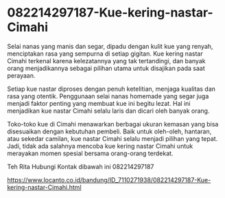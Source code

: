 # 082214297187-Kue-kering-nastar-Cimahi
Selai nanas yang manis dan segar, dipadu dengan kulit kue yang renyah, menciptakan rasa yang sempurna di setiap gigitan. Kue kering nastar Cimahi terkenal karena kelezatannya yang tak tertandingi, dan banyak orang menjadikannya sebagai pilihan utama untuk disajikan pada saat perayaan.

Setiap kue nastar diproses dengan penuh ketelitian, menjaga kualitas dan rasa yang otentik. Penggunaan selai nanas homemade yang segar juga menjadi faktor penting yang membuat kue ini begitu lezat. Hal ini menjadikan kue nastar Cimahi selalu laris dan dicari oleh banyak orang.

Toko-toko kue di Cimahi menawarkan berbagai ukuran kemasan yang bisa disesuaikan dengan kebutuhan pembeli. Baik untuk oleh-oleh, hantaran, atau sekedar camilan, kue nastar Cimahi selalu menjadi pilihan yang tepat. Jadi, tidak ada salahnya mencoba kue kering nastar Cimahi untuk merayakan momen spesial bersama orang-orang terdekat.

Teh Rita
Hubungi Kontak dibawah ini
082214297187

https://www.locanto.co.id/bandung/ID_7110271938/082214297187-Kue-kering-nastar-Cimahi.html
